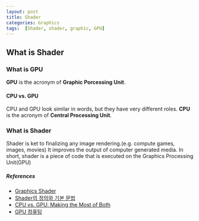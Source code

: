 ```yaml
---
layout: post
title: Shader
categories: Graphics
tags:  [Shader, shader, graphic, GPU]
---
```


## What is Shader
### What is GPU
**GPU** is the acronym of **Graphic Porcessing Unit**. 

#### CPU vs. GPU
CPU and GPU look similar in words, but they have very different roles.
**CPU** is the acronym of **Central Processing Unit**. 

### What is Shader
Shader is ket to finalizing any image rendering.(e.g. compute games, images, movies)
It improves the output of computer generated media.
In short, shader is a piece of code that is executed on the Graphics Processing Unit(GPU)


##### References
- [Graphics Shader](https://www.cs.vu.nl/~eliens/download/literatuur-shaders.pdf)
- [Shader의 정의와 기본 문법](https://darkcatgame.tistory.com/7)
- [CPU vs. GPU: Making the Most of Both](https://www.intel.sg/content/www/xa/en/products/docs/processors/cpu-vs-gpu.html?countrylabel=Asia%20Pacific)
- [GPU 컴퓨팅](https://www.hpe.com/kr/ko/what-is/gpu-computing.html)